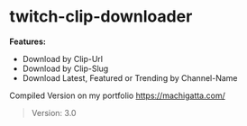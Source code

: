 # twitch-clip-downloader

**Features:**
- Download by Clip-Url
- Download by Clip-Slug
- Download Latest, Featured or Trending by Channel-Name

Compiled Version on my portfolio https://machigatta.com/

> Version: 3.0
